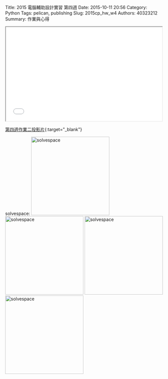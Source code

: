 Title: 2015 電腦輔助設計實習 第四週
Date: 2015-10-11 20:56
Category: Python
Tags: pelican, publishing
Slug: 2015cp_hw_w4
Authors: 40323212
Summary: 作業與心得

<iframe src="40323212_cp_w4.html" width="500" height="300"></iframe>

[第四週作業二投影片](40323212_cp_w4.html){:target="_blank"}

solvespace:
<img src="https://copy.com/kJPzt7lTnwW0SROD" width="250" alt="solvespace"></img>
<img src="https://copy.com/7oqPCbV37HY3Albv" width="250" alt="solvespace"></img>
<img src="https://copy.com/YEFIXr6CQwYDO9RQ" width="250" alt="solvespace"></img>
<img src="https://copy.com/D239Ady0PupDLZrU" width="250" alt="solvespace"></img>


